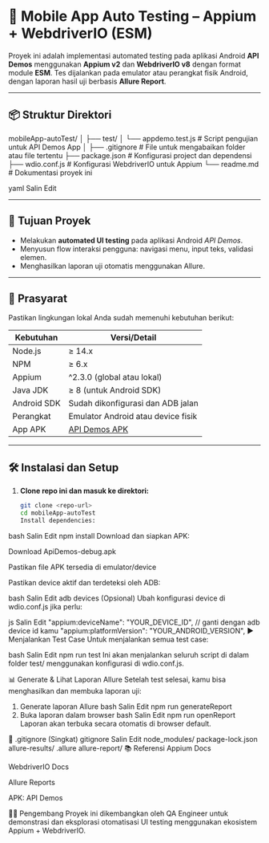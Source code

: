 # 📱 Mobile App Auto Testing – Appium + WebdriverIO (ESM)

Proyek ini adalah implementasi automated testing pada aplikasi Android **API Demos** menggunakan **Appium v2** dan **WebdriverIO v8** dengan format module **ESM**. Tes dijalankan pada emulator atau perangkat fisik Android, dengan laporan hasil uji berbasis **Allure Report**.

---

## 📦 Struktur Direktori

mobileApp-autoTest/
│
├── test/
│ └── appdemo.test.js # Script pengujian untuk API Demos App
│
├── .gitignore # File untuk mengabaikan folder atau file tertentu
├── package.json # Konfigurasi project dan dependensi
├── wdio.conf.js # Konfigurasi WebdriverIO untuk Appium
└── readme.md # Dokumentasi proyek ini

yaml
Salin
Edit

---

## 🚀 Tujuan Proyek

- Melakukan **automated UI testing** pada aplikasi Android _API Demos_.
- Menyusun flow interaksi pengguna: navigasi menu, input teks, validasi elemen.
- Menghasilkan laporan uji otomatis menggunakan Allure.

---

## 🧩 Prasyarat

Pastikan lingkungan lokal Anda sudah memenuhi kebutuhan berikut:

| Kebutuhan   | Versi/Detail                                                                                                      |
| ----------- | ----------------------------------------------------------------------------------------------------------------- |
| Node.js     | ≥ 14.x                                                                                                            |
| NPM         | ≥ 6.x                                                                                                             |
| Appium      | ^2.3.0 (global atau lokal)                                                                                        |
| Java JDK    | ≥ 8 (untuk Android SDK)                                                                                           |
| Android SDK | Sudah dikonfigurasi dan ADB jalan                                                                                 |
| Perangkat   | Emulator Android atau device fisik                                                                                |
| App APK     | [API Demos APK](https://github.com/appium/appium/blob/master/packages/appium/sample-code/apps/ApiDemos-debug.apk) |

---

## 🛠️ Instalasi dan Setup

1. **Clone repo ini dan masuk ke direktori:**
   ```bash
   git clone <repo-url>
   cd mobileApp-autoTest
   Install dependencies:
   ```

bash
Salin
Edit
npm install
Download dan siapkan APK:

Download ApiDemos-debug.apk

Pastikan file APK tersedia di emulator/device

Pastikan device aktif dan terdeteksi oleh ADB:

bash
Salin
Edit
adb devices
(Opsional) Ubah konfigurasi device di wdio.conf.js jika perlu:

js
Salin
Edit
"appium:deviceName": "YOUR_DEVICE_ID", // ganti dengan adb device id kamu
"appium:platformVersion": "YOUR_ANDROID_VERSION",
▶️ Menjalankan Test Case
Untuk menjalankan semua test case:

bash
Salin
Edit
npm run test
Ini akan menjalankan seluruh script di dalam folder test/ menggunakan konfigurasi di wdio.conf.js.

📊 Generate & Lihat Laporan Allure
Setelah test selesai, kamu bisa menghasilkan dan membuka laporan uji:

1. Generate laporan Allure
   bash
   Salin
   Edit
   npm run generateReport
2. Buka laporan dalam browser
   bash
   Salin
   Edit
   npm run openReport
   Laporan akan terbuka secara otomatis di browser default.

🧼 .gitignore (Singkat)
gitignore
Salin
Edit
node_modules/
package-lock.json
allure-results/
.allure
allure-report/
📚 Referensi
Appium Docs

WebdriverIO Docs

Allure Reports

APK: API Demos

👨‍💻 Pengembang
Proyek ini dikembangkan oleh QA Engineer untuk demonstrasi dan eksplorasi otomatisasi UI testing menggunakan ekosistem Appium + WebdriverIO.
